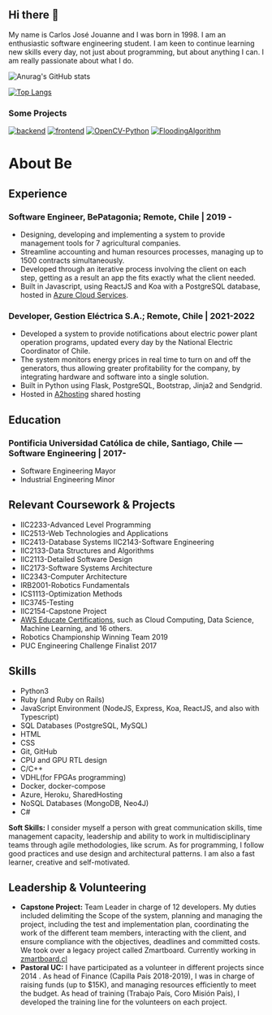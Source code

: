 ## Hi there 👋

My name is Carlos José Jouanne and I was born in 1998. I am an enthusiastic software engineering student. I am keen to continue learning new skills every day, not just about programming, but about anything I can. I am really passionate about what I do.

![Anurag's GitHub stats](https://github-readme-stats.vercel.app/api?username=cjjouanne&hide=issues,contribs&include_all_commits=true&count_private=true&theme=radical)

[![Top Langs](https://github-readme-stats.vercel.app/api/top-langs/?username=cjjouanne&layout=compact&include_all_commits=true&theme=radical&exclude_repo=ConventionManagerG8)](https://github.com/cjjouanne)

### Some Projects
[![backend](https://github-readme-stats.vercel.app/api/pin/?username=EABModel&repo=backend&show_owner=true&theme=radical)](https://github.com/EABModel/backend)
[![frontend](https://github-readme-stats.vercel.app/api/pin/?username=EABModel&repo=frontend&show_owner=true&theme=radical)](https://github.com/EABModel/frontend)
[![OpenCV-Python](https://github-readme-stats.vercel.app/api/pin/?username=cjjouanne&repo=OpenCV-Python&show_owner=true&theme=radical)](https://github.com/cjjouanne/OpenCV-Python)
[![FloodingAlgorithm](https://github-readme-stats.vercel.app/api/pin/?username=cjjouanne&repo=FloodingAlgorithm&show_owner=true&theme=radical)](https://github.com/cjjouanne/FloodingAlgorithm)


# About Be

## Experience

### Software Engineer, BePatagonia; Remote, Chile | 2019 -
* Designing, developing and implementing a system to provide management tools for 7 agricultural companies.
* Streamline accounting and human resources processes, managing up to 1500 contracts simultaneously. 
* Developed through an iterative process involving the client on each step, getting as a result an app the fits exactly what the client needed.
* Built in Javascript, using ReactJS and Koa with a PostgreSQL database, hosted in [Azure Cloud Services](https://gestionagricola.azurewebsites.net).

### Developer, Gestion Eléctrica S.A.; Remote, Chile | 2021-2022
* Developed a system to provide notifications about electric power plant operation programs, updated every day by the National Electric Coordinator of Chile.
* The system monitors energy prices in real time to turn on and off the generators, thus allowing greater profitability for the company, by integrating hardware and software into a single solution.
* Built in Python using Flask, PostgreSQL, Bootstrap, Jinja2 and Sendgrid.
* Hosted in [A2hosting](https://gestionelectrica.gestionagricola.a2hosted.com) shared hosting

## Education
### Pontificia Universidad Católica de chile, Santiago, Chile — Software Engineering | 2017-
* Software Engineering Mayor
* Industrial Engineering Minor

## Relevant Coursework & Projects

* IIC2233-Advanced Level Programming
* IIC2513-Web Technologies and Applications
* IIC2413-Database Systems IIC2143-Software Engineering
* IIC2133-Data Structures and Algorithms
* IIC2113-Detailed Software Design
* IIC2173-Software Systems Architecture
* IIC2343-Computer Architecture
* IRB2001-Robotics Fundamentals
* ICS1113-Optimization Methods
* IIC3745-Testing
* IIC2154-Capstone Project
* [AWS Educate Certifications](https://aws.amazon.com/es/education/awseducate/), such as Cloud Computing, Data Science, Machine Learning, and 16 others.
* Robotics Championship Winning Team 2019
* PUC Engineering Challenge Finalist 2017

## Skills

* Python3
* Ruby (and Ruby on Rails)
* JavaScript Environment (NodeJS, Express, Koa, ReactJS, and also with Typescript)
* SQL Databases (PostgreSQL, MySQL)
* HTML
* CSS
* Git, GitHub
* CPU and GPU RTL design
* C/C++
* VDHL(for FPGAs programming)
* Docker, docker-compose
* Azure, Heroku, SharedHosting
* NoSQL Databases (MongoDB, Neo4J)
* C#

**Soft Skills:** I consider myself a person with great communication skills, time management capacity, leadership and ability to work in multidisciplinary teams through agile methodologies, like scrum. As for programming, I follow good practices and use design and architectural patterns. I am also a fast learner, creative and self-motivated.


## Leadership & Volunteering
* **Capstone Project:** Team Leader in charge of 12 developers. My duties included delimiting the Scope of the system, planning and managing the project, including the test and implementation plan, coordinating the work of the different team members, interacting with the client, and ensure compliance with the objectives, deadlines and committed costs. We took over a legacy project called Zmartboard. Currently working in [zmartboard.cl](https://zmartboard.cl/login)
* **Pastoral UC:** I have participated as a volunteer in different projects since 2014 . As head of Finance (Capilla País 2018-2019), I was in charge of raising funds (up to $15K), and managing resources efficiently to meet the budget. As head of training (Trabajo País, Coro Misión País), I developed the training line for the volunteers on each project.

